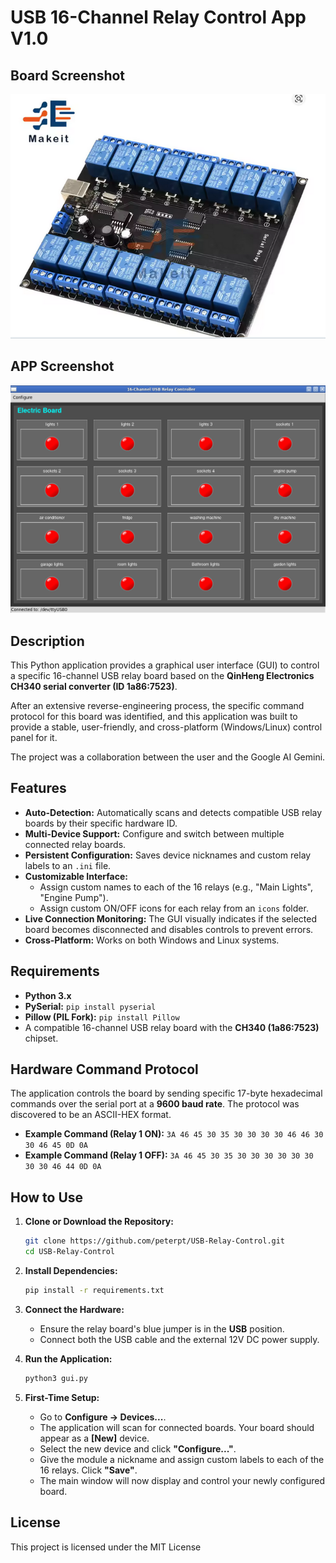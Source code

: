 # USB 16-Channel Relay Control App V1.0
## Board Screenshot
![Board Screenshot](https://github.com/peterpt/USB-Relay-Control/blob/main/board.png)


## APP Screenshot
![App Screenshot](https://github.com/peterpt/USB-Relay-Control/blob/main/app.png)

## Description

This Python application provides a graphical user interface (GUI) to control a specific 16-channel USB relay board based on the **QinHeng Electronics CH340 serial converter (ID 1a86:7523)**.

After an extensive reverse-engineering process, the specific command protocol for this board was identified, and this application was built to provide a stable, user-friendly, and cross-platform (Windows/Linux) control panel for it.

The project was a collaboration between the user and the Google AI Gemini.

## Features

*   **Auto-Detection:** Automatically scans and detects compatible USB relay boards by their specific hardware ID.
*   **Multi-Device Support:** Configure and switch between multiple connected relay boards.
*   **Persistent Configuration:** Saves device nicknames and custom relay labels to an `.ini` file.
*   **Customizable Interface:**
    *   Assign custom names to each of the 16 relays (e.g., "Main Lights", "Engine Pump").
    *   Assign custom ON/OFF icons for each relay from an `icons` folder.
*   **Live Connection Monitoring:** The GUI visually indicates if the selected board becomes disconnected and disables controls to prevent errors.
*   **Cross-Platform:** Works on both Windows and Linux systems.

## Requirements

*   **Python 3.x**
*   **PySerial:** `pip install pyserial`
*   **Pillow (PIL Fork):** `pip install Pillow`
*   A compatible 16-channel USB relay board with the **CH340 (1a86:7523)** chipset.

## Hardware Command Protocol

The application controls the board by sending specific 17-byte hexadecimal commands over the serial port at a **9600 baud rate**. The protocol was discovered to be an ASCII-HEX format.

*   **Example Command (Relay 1 ON):** `3A 46 45 30 35 30 30 30 30 46 46 30 30 46 45 0D 0A`
*   **Example Command (Relay 1 OFF):** `3A 46 45 30 35 30 30 30 30 30 30 30 30 46 44 0D 0A`

## How to Use

1.  **Clone or Download the Repository:**
    ```bash
    git clone https://github.com/peterpt/USB-Relay-Control.git
    cd USB-Relay-Control
    ```

2.  **Install Dependencies:**
    ```bash
    pip install -r requirements.txt
    ```
3.  **Connect the Hardware:**
    *   Ensure the relay board's blue jumper is in the **USB** position.
    *   Connect both the USB cable and the external 12V DC power supply.

4.  **Run the Application:**
    ```bash
    python3 gui.py
    ```

5.  **First-Time Setup:**
    *   Go to **Configure -> Devices...**.
    *   The application will scan for connected boards. Your board should appear as a **[New]** device.
    *   Select the new device and click **"Configure..."**.
    *   Give the module a nickname and assign custom labels to each of the 16 relays. Click **"Save"**.
    *   The main window will now display and control your newly configured board.

## License

This project is licensed under the MIT License
